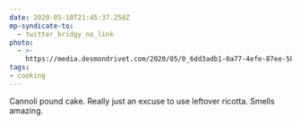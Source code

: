 ```yaml
---
date: 2020-05-10T21:45:37.258Z
mp-syndicate-to:
  - twitter_bridgy_no_link
photo:
  - >-
    https://media.desmondrivet.com/2020/05/0_6dd3adb1-0a77-4efe-87ee-58ca9cf76367.jpg
tags:
- cooking
---
```


Cannoli pound cake. Really just an excuse to use leftover ricotta. Smells amazing.
